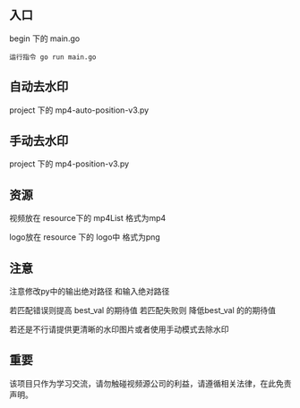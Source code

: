 ## 入口

begin 下的 main.go 

`运行指令 go run main.go`

## 自动去水印

project 下的 mp4-auto-position-v3.py

## 手动去水印

project 下的 mp4-position-v3.py

## 资源

视频放在 resource下的 mp4List 格式为mp4

logo放在 resource 下的 logo中 格式为png

## 注意

注意修改py中的输出绝对路径 和输入绝对路径

若匹配错误则提高 best_val 的期待值 若匹配失败则 降低best_val 的的期待值

若还是不行请提供更清晰的水印图片或者使用手动模式去除水印

## 重要

该项目只作为学习交流，请勿触碰视频源公司的利益，请遵循相关法律，在此免责声明。
